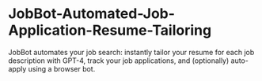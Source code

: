 # JobBot-Automated-Job-Application-Resume-Tailoring
JobBot automates your job search: instantly tailor your resume for each job description with GPT-4, track your job applications, and (optionally) auto-apply using a browser bot.
